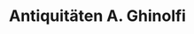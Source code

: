 ---
title: "Antiquitäten A. Ghinolfi"
url: /zuerich/antiquitaeten-a-ghinolfi/
shop: Antiquitäten
---